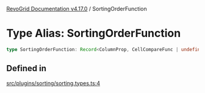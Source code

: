 [RevoGrid Documentation v4.17.0](README.md) / SortingOrderFunction

# Type Alias: SortingOrderFunction

```ts
type SortingOrderFunction: Record<ColumnProp, CellCompareFunc | undefined>;
```

## Defined in

[src/plugins/sorting/sorting.types.ts:4](https://github.com/revolist/revogrid/blob/4911b401b4ed4a1ad4f684e9c38c48b1c7ad2346/src/plugins/sorting/sorting.types.ts#L4)
